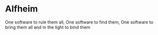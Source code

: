 # Alfheim
One software to rule them all, One software to find them, One software to bring them all and in the light to bind them
